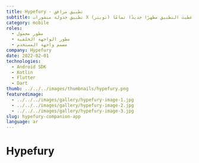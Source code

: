 ```yaml
---
title: Hypefury - تطبيق مرافق
subtitle: تطبيق جدولة منشورات X (تويتر) حيث قمت بتحسين قاعدة الكود وأعطيت التطبيق مظهرًا جديدًا تمامًا.
category: mobile
roles:
  - مطور محمول
  - مطور الواجهة الخلفية
  - مصمم واجهة المستخدم
company: Hypefury
date: 2022-02-01
technologies: 
  - Android SDK
  - Kotlin
  - Flutter
  - Dart
thumb: ../../../images/thumbnails/hypefury.png
featuredimage:
  - ../../../images/gallery/hypefury-image-1.jpg
  - ../../../images/gallery/hypefury-image-2.jpg
  - ../../../images/gallery/hypefury-image-3.jpg
slug: hypefury-companion-app
language: ar
---
```


# Hypefury